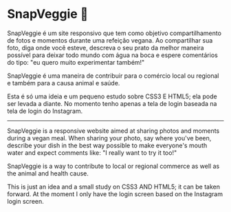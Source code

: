 # SnapVeggie 🥗

SnapVeggie é um site responsivo que tem como objetivo compartilhamento de fotos e momentos durante uma refeição vegana. Ao compartilhar sua foto, diga onde você esteve, descreva o seu prato da melhor maneira possível para deixar todo mundo com água na boca e espere comentários do tipo: "eu quero muito experimentar também!" 

SnapVeggie é uma maneira de contribuir para o comércio local ou regional e também para a causa animal e saúde. 

Esta é só uma ideia e um pequeno estudo sobre CSS3 E HTML5; ela pode ser levada a diante. No momento tenho apenas a tela de login baseada na tela de login do Instagram. 



--------------------------------------------------------

SnapVeggie is a responsive website aimed at sharing photos and moments during a vegan meal. When sharing your photo, say where you've been, describe your dish in the best way possible to make everyone's mouth water and expect comments like: "I really want to try it too!"

SnapVeggie is a way to contribute to local or regional commerce as well as the animal and health cause.

This is just an idea and a small study on CSS3 AND HTML5; it can be taken forward. At the moment I only have the login screen based on the Instagram login screen.
